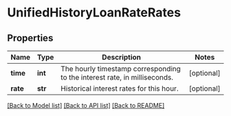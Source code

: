 # UnifiedHistoryLoanRateRates

## Properties
Name | Type | Description | Notes
------------ | ------------- | ------------- | -------------
**time** | **int** | The hourly timestamp corresponding to the interest rate, in milliseconds. | [optional] 
**rate** | **str** | Historical interest rates for this hour. | [optional] 

[[Back to Model list]](../README.md#documentation-for-models) [[Back to API list]](../README.md#documentation-for-api-endpoints) [[Back to README]](../README.md)


